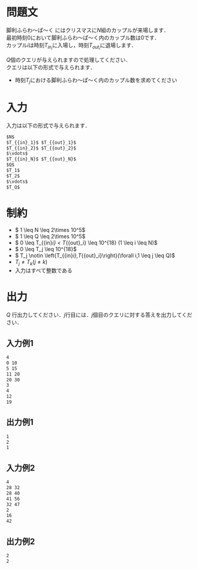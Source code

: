 # 問題文
脚利ふらわ～ぱ～く にはクリスマスに$N$組のカップルが来場します．  
最初時刻$0$において脚利ふらわ～ぱ～く内のカップル数は$0$です．  
カップル$i$は時刻$T_{{in}_i}$に入場し，時刻$T_{{out}_i}$に退場します．  

$Q$個のクエリが与えられますので処理してください．  
クエリは以下の形式で与えられます．
- 時刻$T_j$における脚利ふらわ～ぱ～く内のカップル数を求めてください

# 入力
入力は以下の形式で与えられます．
```md
$N$  
$T_{{in}_1}$ $T_{{out}_1}$  
$T_{{in}_2}$ $T_{{out}_2}$  
$\vdots$  
$T_{{in}_N}$ $T_{{out}_N}$  
$Q$  
$T_1$  
$T_2$  
$\vdots$  
$T_Q$  

```
# 制約
- $ 1 \leq N \leq 2\times 10^5$
- $ 1 \leq Q \leq 2\times 10^5$
- $ 0 \leq T_{{in}_i} < T_{{out}_i} \leq  10^{18} (1 \leq i \leq N)$
- $ 0 \leq T_j \leq  10^{18}$
- $  T_j \notin  \left\{T_{{in}_i},T_{{out}_i}\right\}(\forall i,1 \leq j \leq Q)$
- $T_j \neq T_k(j \neq k)$
- 入力はすべて整数である


# 出力
$Q$ 行出力してください．$j$行目には．$j$個目のクエリに対する答えを出力してください．

## 入力例1
```md
4  
0 10  
5 15  
11 20  
20 30  
3  
4  
12  
19
```

## 出力例1
```md
1  
2  
1
```
## 入力例2
```md
4  
28 32  
28 40  
41 56  
32 47  
2  
16  
42
```

## 出力例2
```md
2  
2  
```